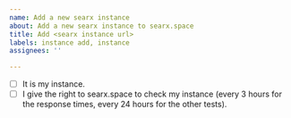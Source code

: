 ```yaml
---
name: Add a new searx instance
about: Add a new searx instance to searx.space
title: Add <searx instance url>
labels: instance add, instance
assignees: ''

---
```

<!-- please answer the following questions (replace [ ] by [x] to say yes) -->

* [ ] It is my instance.
* [ ] I give the right to searx.space to check my instance (every 3 hours for the response times, every 24 hours for the other tests).

<!--

If you have modified searx, please provide a URL to the source code and make sure that the same URL is publicly accessible in your instance's site.

Currently, if you don't give the right to searx.space to check your instance, it is not possible to add your instance to the list.

Be sure to have configured filtron:
* once your instance is added to searx.space, it will receive requests from different bots.
* removing your instance from searx.space won't stop the bots.

About searx.space:
* source code: https://github.com/dalf/searx-stats2
* your instance will received requests from these IP addresses: 2001:41d0:8:de3::1 and 176.31.252.227 (it may change in the future)

If you are using Apache, Nginx, you can use https://ssl-config.mozilla.org to get A+ TLS grade.

You can use https://github.com/searx/searx-docker/blob/master/Caddyfile#L19-L48 to get A+ HTML grade.

-->
